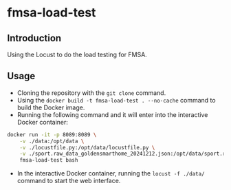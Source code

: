 # fmsa-load-test

## Introduction

Using the Locust to do the load testing for FMSA.

## Usage

- Cloning the repository with the `git clone` command.
- Using the `docker build -t fmsa-load-test . --no-cache` command to build the Docker image.
- Running the following command and it will enter into the interactive Docker container:

```bash
docker run -it -p 8089:8089 \
    -v ./data:/opt/data \
    -v ./locustfile.py:/opt/data/locustfile.py \
    -v ./sport.raw_data_goldensmarthome_20241212.json:/opt/data/sport.raw_data_goldensmarthome_20241212.json \
    fmsa-load-test bash
```

- In the interactive Docker container, running the `locust -f ./data/` command to start the web interface.
